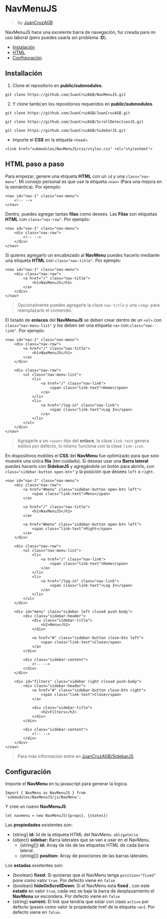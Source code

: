 # NavMenuJS
> by [JuanCruzAGB](https://github.com/JuanCruzAGB)

NavMenuJS hace una excelente barra de navegación, fur creada para mi uso laboral (pero puedes usarla sin problema **:D**).

 - [Instalación](#instalacion)
 - [HTML](#html-paso-a-paso)
 - [Configuración](#configuracion)
  

## Installación

 1. Clone el repositorio en **public/submodules**.
```
git clone https://github.com/JuanCruzAGB/NavMenuJS.git
```
 2. Y clone tambi;en los repositorios requeridos en **public/submodules**.
```
git clone https://github.com/JuanCruzAGB/JuanCruzAGB.git

git clone https://github.com/JuanCruzAGB/ScrollDetectionJS.git

git clone https://github.com/JuanCruzAGB/SidebarJS.git
```
 - Importe el **CSS** en la etiqueta `<head>`.
```
<link href="submodules/NavMenuJS/css/styles.css" rel="stylesheet">
```
## HTML paso a paso
Para empezar, genere una etiqueta **HTML** con un `id` y una `class="nav-menu"`. Mi consejo personal es que use la etiqueta `<nav>` (Para una mejora en la semántica).
Por ejemplo:
```
<nav id="nav-1" class="nav-menu">
	<!-- -->
</nav>
```
Dentro, puedes agregar tantas **filas** como desees. Las **Filas** son etiquetas **HTML** con `class="nav-row"`.
Por ejemplo:
```
<nav id="nav-1" class="nav-menu">
	<div class="nav-row">
		<!-- -->
	</div>
</nav>
```
Si quieres agregarlo un encabezado al **NavMenu** puedes hacerlo mediante una etiqueta **HTML** con `class="nav-title"`.
Por ejemplo:
```
<nav id="nav-1" class="nav-menu">
	<div class="nav-row">
		<a href="/" class="nav-title">
			<h1>NavMenuJS</h1>
		</a>
	</div>
</nav>
```
> Opcionalmente puedes agregarle la clase `nav-title` y una `<img>` para reemplazarle el contenido.

El listado de **enlaces** del **NavMenuJS** se deben crear dentro de un `<ul>` con `class="nav-menu-list"` y los deben ser una etiqueta `<a>` con `class="nav-link"`.
Por ejemplo: 
```
<nav id="nav-1" class="nav-menu">
	<div class="nav-row">
		<a href="/" class="nav-title">
			<h1>NavMenuJS</h1>
		</a>
	</div>

	<div class="nav-row">
		<ul class="nav-menu-list">
			<li>
				<a href="/" class="nav-link">
					<span class="link-text">Home</span>
				</a>
			</li>
			<li>
				<a href="/log-in" class="nav-link">
					<span class="link-text">Log In</span>
				</a>
			</li>
		</ul>
	</div>
</nav>
```
> Agragarle a un `<span>` hijo del **enlace**, la clase `link-text` genera estilos por defecto, lo mismo funciona con  la clase `link-icon`.

En dispositivos mobiles el **CSS** del **NavMenu** fue optimizado para que solo muestre una única **fila** (ten cuidado).
Si deseas usar una **Barra lateral** puedes hacerlo con **SidebarJS** y agregándole un botón para abrirlo, con `class="sidebar-button open-btn"` y la posición que desees `left` o `right`.
```
<nav id="nav-1" class="nav-menu">
	<div class="nav-row">
		<a href="#menu" class="sidebar-button open-btn left">
			<span class="link-text">Menu</span>
		</a>

		<a href="/" class="nav-title">
			<h1>NavMenuJS</h1>
		</a>

		<a href="#menu" class="sidebar-button open-btn left">
			<span class="link-text">Right</span>
		</a>
	</div>

	<div class="nav-row">
		<ul class="nav-menu-list">
			<li>
				<a href="/" class="nav-link">
					<span class="link-text">Home</span>
				</a>
			</li>
			<li>
				<a href="/log-in" class="nav-link">
					<span class="link-text">Log In</span>
				</a>
			</li>
		</ul>
	</div>

	<div id="menu" class="sidebar left closed push-body">
		<div class="sidebar-header">
			<div class="sidebar-title">
				<h2>Menu</h2>
			</div>
			
			<a href="#" class="sidebar-button close-btn left">
				<span class="link-text">Close</span>
			</a>
		</div>

		<div class="sidebar-content">
			<!-- -->
		</div>
	</div>

	<div id="filters" class="sidebar right closed push-body">
		<div class="sidebar-header">
			<a href="#" class="sidebar-button close-btn right">
				<span class="link-text">Close</span>
			</a>
			
			<div class="sidebar-title">
				<h2>Filters</h2>
			</div>
		</div>

		<div class="sidebar-content">
			<!-- -->
		</div>
	</div>
</nav>
```
> Para más información entre en [JuanCruzAGB/SidebarJS](https://github.com/JuanCruzAGB/SidebarJS.git).

## Configuración
Importe el **NavMenu** en tu javascript para generar la logica.
```
Import { NavMenu as NavMenuJS } from 'submodules/NavMenuJS/js/NavMenu';
```
Y cree un nuevo **NavMenuJS**
```
let navmenu = new NavMenuJS({props}, {states})
```
Las **propiedades** existentes son:
 - {string} **id:** Id de la etiqueta HTML del NavMenu. `obligatorio`
 - {object} **sidebar:** Barra laterales que se van a usar en el NavMenu.
	 - {string[]} **id:** Array de ids de las etiquetas HTML de cada barra lateral.
	 - {string[]} **position:** Array de posiciones de las barras laterales.

Los **estados** existentes son:
 - {boolean} **fixed:** Si quisieras que el NavMenu tenga `position="fixed"` pone como valor `true`. Por defecto viene en `false`
 - {boolean} **hideOnScrollDown:** Si el NavMenu esta **fixed** , con este **estado** en valor `true`, cada vez se baje la barra de desplazamiento el **NavMenu** se escondera. Por defecto viene en `false`
 - {string} **current:** El link que tendría que estar con clase `active` por defecto (pases como valor la propiedade href de la etiqueta `<a>`). Por defecto viene en `false`.